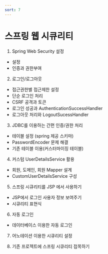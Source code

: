 ```yaml
---
sort: 7
---
```


# 스프링 웹 시큐리티

1. Spring Web Security 설정
- 설정
- 인증과 권한부여

2. 로그인/로그아웃
- 접근권한별 접근제한 설정
- 단순 로그인 처리
- CSRF 공격과 토큰
- 로그인 성공과 AuthenticationSuccessHandler
- 로그아웃 처리와 LogoutSucessHandler

3. JDBC를 이용하는 간편 인증/권한 처리
- 테이블 설정 (spring 제공 스키마)
- PasswordEncoder 문제 해결
- 기존 테이블 이용(커스터마이징 테이블)

4. 커스텀 UserDetailsService 활용
- 회원, 도메인, 회원 Mapper 설계
- CustomUserDetailsService 구성

5. 스프링 시큐리티를 JSP 에서 사용하기
- JSP에서 로그인 사용자 정보 보여주기
- 시큐리티 표현식

6. 자동 로그인
- 데이터베이스 이용한 자동 로그인

7. 어노테이션 이용한 시큐리티 설정

8. 기존 프로젝트에 스프링 시큐리티 접목하기
